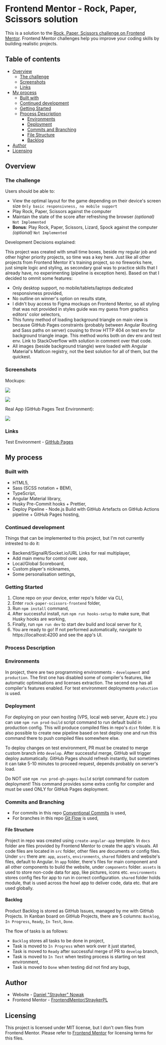 # Frontend Mentor - Rock, Paper, Scissors solution

This is a solution to the [Rock, Paper, Scissors challenge on Frontend Mentor](https://www.frontendmentor.io/challenges/rock-paper-scissors-game-pTgwgvgH). Frontend Mentor challenges help you improve your coding skills by building realistic projects. 

## Table of contents

- [Overview](#overview)
  - [The challenge](#the-challenge)
  - [Screenshots](#screenshots)
  - [Links](#links)
- [My process](#my-process)
  - [Built with](#built-with)
  - [Continued development](#continued-development)
  - [Getting Started](#getting-started)
  - [Process Description](#process-description)
    - [Environments](#environments)
    - [Deployment](#deployment)
    - [Commits and Branching](#commits-and-branching)
    - [File Structure](#file-structure)
    - [Backlog](#backlog)
- [Author](#author)
- [Licensing](#licensing)

## Overview

### The challenge

Users should be able to:

- View the optimal layout for the game depending on their device's screen size `Only basic responsivness, no mobile support`
- Play Rock, Paper, Scissors against the computer
- Maintain the state of the score after refreshing the browser _(optional)_ `Not Implemented`
- **Bonus**: Play Rock, Paper, Scissors, Lizard, Spock against the computer _(optional)_ `Not Implemented`

Development Decisions explained:

This project was created with small time boxes, beside my regular job and other higher priority projects, so time was a key here. Just like all other projects from Frontend Mentor it's training project, so no fireworks here, just simple logic and styling, as secondary goal was to practice skills that I already have, no experimenting (pipeline is exception here). Based on that I decided to ommit some features:

- Only desktop support, no mobile/tablets/laptops dedicated responsivness provided,
- No outline on winner's option on results state,
- I didn't buy access to Figma mockups on Frontend Mentor, so all styling that was not provided in styles guide was my guess from graphics editors' color selectors,
- This funny method of loading background triangle on main view is because GitHub Pages constraints (probably between Angular Routing and Sass paths on server) cousing to throw HTTP 404 on test env for background triangle image. This method works both on dev env and test env. Link to StackOverflow with solution in comment over that code.
- All images (beside background triangle) were loaded with Angular Material's MatIcon registry, not the best solution for all of them, but the quickest.

### Screenshots

Mockups:

![](./docs/design/desktop-preview.jpg)

![](./docs/design/original/desktop-step-1.jpg)

Real App (GitHub Pages Test Environment):

![](./docs/main-view.png)

### Links

Test Environment - [GitHub Pages](https://straykerpl.github.io/RockPaperScissors/)

## My process

### Built with

- HTML5,
- Sass (SCSS notation + BEM),
- TypeScript,
- Angular Material library,
- Husky Pre-Commit hooks + Prettier,
- Deploy Pipeline - Node.js Build with GitHub Artefacts on GitHub Actions pipeline + GitHub Pages hosting,

### Continued development

Things that can be implemented to this project, but I'm not currently intrested to do it:

- Backend/SignalR/Socket.io/URL Links for real multiplayer,
- Add main menu for control over app,
- Local/Global Scoreboard,
- Custom player's nicknames,
- Some personalisation settings,

### Getting Started

1. Clone repo on your device, enter repo's folder via CLI,
2. Enter `rock-paper-scissors-frontend` folder,
3. Run `npm install` command,
4. After successful install, run `npm run hooks-setup` to make sure, that Husky hooks are working,
5. Finally, run `npm run dev` to start dev build and local server for it,
6. You are ready to go! If not performed automatically, navigate to https://localhost:4200 and see the app's UI.

### Process Description

### Environments

In project, there are two programming environments - `development` and `production`. The first one has disabled some of compiler's features, like automatic optimisations and licenses extraction. The secend one has all compiler's features enabled. For test environment deployments `production` is used.

### Deployment

For deploying on your own hosting (VPS, local web server, Azure etc.) you can use `npm run prod-build` script command to run default build in production config. This will produce compiled files in repo's `dist` folder. It is also possible to create new pipeline based on test deploy one and run this command there to push compiled files somewhere else.

To deploy changes on test environment, PR must be created to merge custom branch into `develop`. After successful merge, GitHub will trigger deploy automatically. GitHub Pages should refresh instantly, but sometimes it can take 5-10 minutes to proceed request, depends probably on server's load.

Do NOT use `npm run prod-gh-pages-build` script command for custom deployment! This command provides some extra config for compiler and must be used ONLY for GitHub Pages deployment.

### Commits and Branching

- For commits in this repo [Conventional Commits](https://www.conventionalcommits.org/en/v1.0.0/) is used,
- For branches in this repo [Git Flow](https://www.atlassian.com/git/tutorials/comparing-workflows/gitflow-workflow) is used,

#### File Structure

Project in repo was created using `create-angular-app` template. In `docs` folder are files provided by Frontend Mentor to create the app's visuals. All code files are located in `src` folder, other files are documents or config files. Under `src` there are: `app`, `assets`, `environments`, `shared` folders and website's files, default to Angular. In `app` folder, there's files for main component and all other components to build the website, under `components` folder. `assets` is used to store non-code data for app, like pictures, icons etc. `environments` stores config fles for app to run in correct configuration. `shared` folder holds module, that is used across the howl app to deliver code, data etc. that are used globally.

#### Backlog

Product Backlog is stored as GitHub Issues, managed by me with GitHub Projects. In Kanban board on GitHub Projects, there are 5 columns: `Backlog`, `In Progress`, `Ready`, `In Test`, `Done`.

The flow of tasks is as follows:
- `Backlog` stores all tasks to be done in project,
- Task is moved to `In Progress` when work over it just started,
- Task is moved to `Ready` after successful merge of PR to `develop` branch,
- Task is moved to `In Test` when testing process is starting on test environment,
- Task is moved to `Done` when testing did not find any bugs,

## Author

- Website - [Daniel "Strayker" Nowak](https://straykerpl.github.io)
- Frontend Mentor - [FrontendMentor/StraykerPL](https://www.frontendmentor.io/profile/StraykerPL)

## Licensing

This project is licensed under MIT license, but I don't own files from Frontend Mentor. Please refer to [Frontend Mentor](https://www.frontendmentor.io/license) for licensing terms for this files.